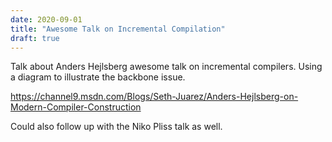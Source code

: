 ```yaml
---
date: 2020-09-01
title: "Awesome Talk on Incremental Compilation"
draft: true
---
```


Talk about Anders Hejlsberg awesome talk on incremental compilers.  Using a diagram to illustrate the backbone issue.

https://channel9.msdn.com/Blogs/Seth-Juarez/Anders-Hejlsberg-on-Modern-Compiler-Construction

Could also follow up with the Niko Pliss talk as well.